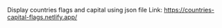 Display countries flags and capital using json file
Link: https://countries-capital-flags.netlify.app/

